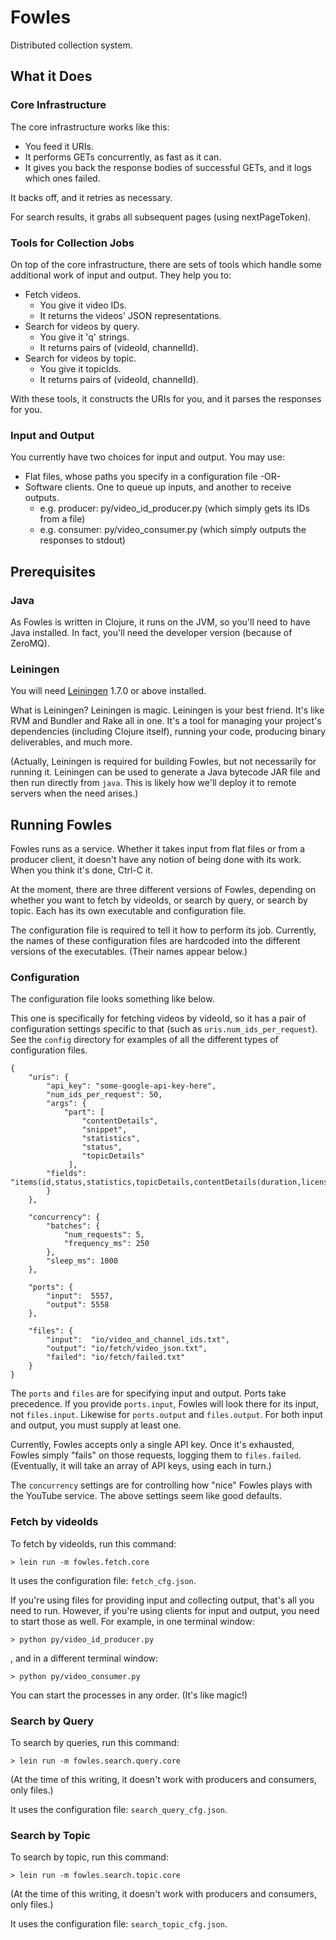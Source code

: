 # Fowles

Distributed collection system.

## What it Does

### Core Infrastructure

The core infrastructure works like this:

* You feed it URIs.
* It performs GETs concurrently, as fast as it can.
* It gives you back the response bodies of successful GETs, and it logs which ones failed.

It backs off, and it retries as necessary.

For search results, it grabs all subsequent pages (using
nextPageToken).


### Tools for Collection Jobs

On top of the core infrastructure, there are sets of tools which
handle some additional work of input and output.  They help you to:

* Fetch videos.
  * You give it video IDs.
  * It returns the videos' JSON representations.
* Search for videos by query.
  * You give it 'q' strings.
  * It returns pairs of (videoId, channelId).
* Search for videos by topic.
  * You give it topicIds.
  * It returns pairs of (videoId, channelId).

With these tools, it constructs the URIs for you, and it parses the
responses for you.


### Input and Output

You currently have two choices for input and output.  You may use:

* Flat files, whose paths you specify in a configuration file -OR-
* Software clients.  One to queue up inputs, and another to receive outputs.
  * e.g. producer: py/video_id_producer.py (which simply gets its IDs from a file)
  * e.g. consumer: py/video_consumer.py (which simply outputs the responses to stdout)


## Prerequisites

### Java

As Fowles is written in Clojure, it runs on the JVM, so you'll need to
have Java installed.  In fact, you'll need the developer version
(because of ZeroMQ).

### Leiningen

You will need [Leiningen][5] 1.7.0 or above installed.

[5]: https://github.com/technomancy/leiningen

What is Leiningen?  Leiningen is magic.  Leiningen is your best
friend.  It's like RVM and Bundler and Rake all in one.  It's a tool
for managing your project's dependencies (including Clojure itself),
running your code, producing binary deliverables, and much more.

(Actually, Leiningen is required for building Fowles, but not
necessarily for running it.  Leiningen can be used to generate a Java
bytecode JAR file and then run directly from `java`.  This is likely
how we'll deploy it to remote servers when the need arises.)


## Running Fowles

Fowles runs as a service.  Whether it takes input from flat files or
from a producer client, it doesn't have any notion of being done with
its work.  When you think it's done, Ctrl-C it.

At the moment, there are three different versions of Fowles, depending
on whether you want to fetch by videoIds, or search by query, or
search by topic.  Each has its own executable and configuration file.

The configuration file is required to tell it how to perform its job.
Currently, the names of these configuration files are hardcoded into
the different versions of the executables.  (Their names appear
below.)

### Configuration

The configuration file looks something like below.

This one is specifically for fetching videos by videoId, so it has a
pair of configuration settings specific to that (such as
`uris.num_ids_per_request`).  See the `config` directory for examples
of all the different types of configuration files.

    {
        "uris": {
            "api_key": "some-google-api-key-here",
            "num_ids_per_request": 50,
            "args": {
                "part": [
                    "contentDetails",
                    "snippet",
                    "statistics",
                    "status",
                    "topicDetails"
                 ],
            "fields": "items(id,status,statistics,topicDetails,contentDetails(duration,licensedContent),snippet(publishedAt,channelId,title,categoryId,liveBroadcastContent))"
            }
        },

        "concurrency": {
            "batches": {
                "num_requests": 5,
                "frequency_ms": 250
            },
            "sleep_ms": 1000
        },

        "ports": {
            "input":  5557,
            "output": 5558
        },

        "files": {
            "input":  "io/video_and_channel_ids.txt",
            "output": "io/fetch/video_json.txt",
            "failed": "io/fetch/failed.txt"
        }
    }

The `ports` and `files` are for specifying input and output.  Ports
take precedence.  If you provide `ports.input`, Fowles will look there
for its input, not `files.input`.  Likewise for `ports.output` and
`files.output`.  For both input and output, you must supply at least
one.

Currently, Fowles accepts only a single API key.  Once it's exhausted,
Fowles simply "fails" on those requests, logging them to
`files.failed`.  (Eventually, it will take an array of API keys, using
each in turn.)

The `concurrency` settings are for controlling how "nice" Fowles plays
with the YouTube service.  The above settings seem like good defaults.


### Fetch by videoIds

To fetch by videoIds, run this command:

    > lein run -m fowles.fetch.core

It uses the configuration file: `fetch_cfg.json`.

If you're using files for providing input and collecting output,
that's all you need to run.  However, if you're using clients for
input and output, you need to start those as well.  For example, in
one terminal window:
   
    > python py/video_id_producer.py

, and in a different terminal window:

    > python py/video_consumer.py

You can start the processes in any order.  (It's like magic!)

### Search by Query

To search by queries, run this command:

    > lein run -m fowles.search.query.core

(At the time of this writing, it doesn't work with producers and
consumers, only files.)

It uses the configuration file: `search_query_cfg.json`.

### Search by Topic

To search by topic, run this command:

    > lein run -m fowles.search.topic.core

(At the time of this writing, it doesn't work with producers and
consumers, only files.)

It uses the configuration file: `search_topic_cfg.json`.

